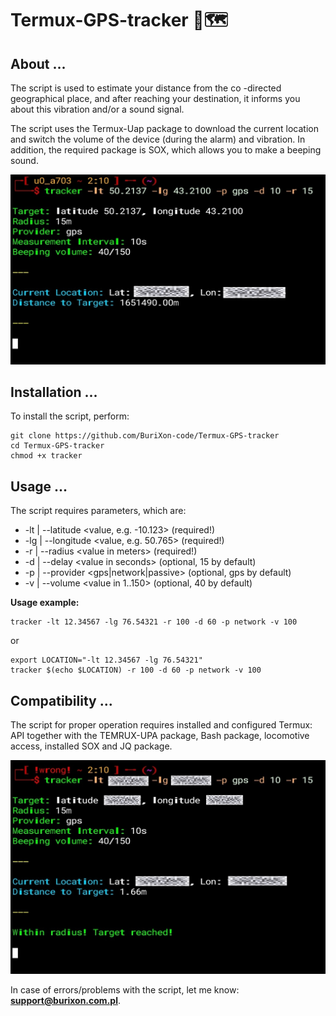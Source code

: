 # Termux-GPS-tracker 📍🗺️
## About ...
The script is used to estimate your distance from the co -directed geographical place, and after reaching your destination, it informs you about this vibration and/or a sound signal.

The script uses the Termux-Uap package to download the current location and switch the volume of the device (during the alarm) and vibration. In addition, the required package is SOX, which allows you to make a beeping sound.

![screenshot](/img1.jpg)

## Installation ...

To install the script, perform:

```
git clone https://github.com/BuriXon-code/Termux-GPS-tracker
cd Termux-GPS-tracker
chmod +x tracker
```

## Usage ...

The script requires parameters, which are:
+ -lt | --latitude \<value, e.g. -10.123\> \(required!\)
+ -lg | --longitude \<value, e.g. 50.765\> \(required!\)
+ -r  | --radius \<value in meters\> \(required!\)
+ -d  | --delay \<value in seconds\> \(optional, 15 by default\)
+ -p  | --provider \<gps|network|passive\> \(optional, gps by default\)
+ -v  | --volume \<value in 1..150\> \(optional, 40 by default\)

**Usage example:**

```
tracker -lt 12.34567 -lg 76.54321 -r 100 -d 60 -p network -v 100
```
or
```
export LOCATION="-lt 12.34567 -lg 76.54321"
tracker $(echo $LOCATION) -r 100 -d 60 -p network -v 100
```

## Compatibility ...

The script for proper operation requires installed and configured Termux: API together with the TEMRUX-UPA package, Bash package, locomotive access, installed SOX and JQ package.

![screenshot](/img2.jpg)

In case of errors/problems with the script, let me know: **support@burixon.com.pl**.
